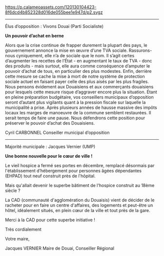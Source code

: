 https://p.calameoassets.com/120130104423-8f6dcd4b852328d016de055bee1e947d/p2.svgz

---

Élus d’opposition : Vivons Douai (Parti Socialiste)

**Un pouvoir d’achat en berne**

Alors que la crise continue de frapper durement la plupart des pays, le gouvernement annonce la mise en œuvre d’une TVA sociale.
Rassurons-nous cyniquement, elle n’a de sociale que le nom. Il s’agit certes d’augmenter les recettes de l’État - en augmentant le taux de TVA - donc des produits - mais surtout, elle aura comme conséquence d’amputer le pouvoir d’achat de tous, en particulier des plus modestes. Enfin, derrière cette mesure se cache la mise à mort de notre système de protection sociale actuel en faisant payer celle des plus aisés par les plus fragiles.
Nous pensons évidement aux Douaisiens et aux commerçants douaisiens pour lesquels cette mesure risque d’aggraver encore plus la situation. Étant en pleine préparation budgétaire, vos conseillers municipaux d’opposition seront d’autant plus vigilants quant à la pression fiscale sur laquelle la municipalité a prise. Après plusieurs années de hausse massive des impôts locaux les marges de manoeuvre de la commune semblent restaurées. Il serait temps de faire une pause. Nous défendrons cette position pour préserver le pouvoir d’achat des Douaisiens.

Cyril CARBONNEL
Conseiller municipal d’opposition

---

Majorité municipale : Jacques Vernier (UMP)

**Une bonne nouvelle pour le cœur de ville !**

Le vieil hospice a fermé ses portes en décembre, remplacé  désormais par l'établissement d’hébergement pour personnes âgées  dépendantes (EHPAD) tout neuf construit près de l'hôpital.

Mais qu'allait devenir le superbe bâtiment de l'hospice construit au 18ème siècle ?

La CAD (communauté d'agglomération du Douaisis) vient de décider de le racheter pour en faire un centre d'affaires, des logements et peut-être un hôtel, idéalement situés, en plein cœur de la ville et tout près de la gare.

Merci à la CAD pour cette superbe initiative !

Très cordialement

Votre maire,

Jacques VERNIER
Maire de Douai, Conseiller Régional
